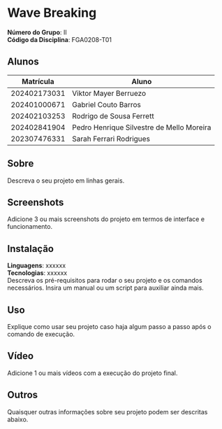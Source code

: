 # Wave Breaking<br>

**Número do Grupo**: II<br>
**Código da Disciplina**: FGA0208-T01<br>

## Alunos
|Matrícula | Aluno |
| -- | -- |
| 202402173031  |  Viktor Mayer Berruezo |
| 202401000671  |  Gabriel Couto Barros  |
| 202402103253  |  Rodrigo de Sousa Ferrett  |
| 202402841904  |  Pedro Henrique Silvestre de Mello Moreira |
| 202307476331  |  Sarah Ferrari Rodrigues |


## Sobre 
Descreva o seu projeto em linhas gerais.

## Screenshots
Adicione 3 ou mais screenshots do projeto em termos de interface e funcionamento.

## Instalação 
**Linguagens**: xxxxxx<br>
**Tecnologias**: xxxxxx<br>
Descreva os pré-requisitos para rodar o seu projeto e os comandos necessários.
Insira um manual ou um script para auxiliar ainda mais.

## Uso 
Explique como usar seu projeto caso haja algum passo a passo após o comando de execução.

## Vídeo
Adicione 1 ou mais vídeos com a execução do projeto final.

## Outros 
Quaisquer outras informações sobre seu projeto podem ser descritas abaixo.

